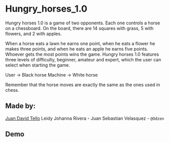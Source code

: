 # Hungry_horses_1.0

Hungry horses 1.0 is a game of two opponents. Each one controls a horse on a chessboard. On the board, there are 14 squares with grass, 5 with flowers, and 2 with apples.

When a horse eats a lawn he earns one point, when he eats a flower he makes three points, and when he eats an apple he earns five points. Whoever gets the most points wins the game. Hungry horses 1.0 features three levels of difficulty, beginner, amateur and expert, which the user can select when starting the game.

User -> Black horse
Machine -> White horse

Remember that the horse moves are exactly the same as the ones used in chess.

## Made by:

[Juan David Tello](https://github.com/juanchotello98)
Leidy Johanna Rivera - 
Juan Sebastian Velasquez - `@Odzen`

## Demo
